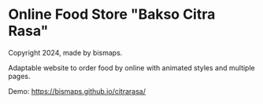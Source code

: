 # Online Food Store "Bakso Citra Rasa"

Copyright 2024, made by bismaps.

Adaptable website to order food by online with animated styles and multiple pages.

Demo: https://bismaps.github.io/citrarasa/
